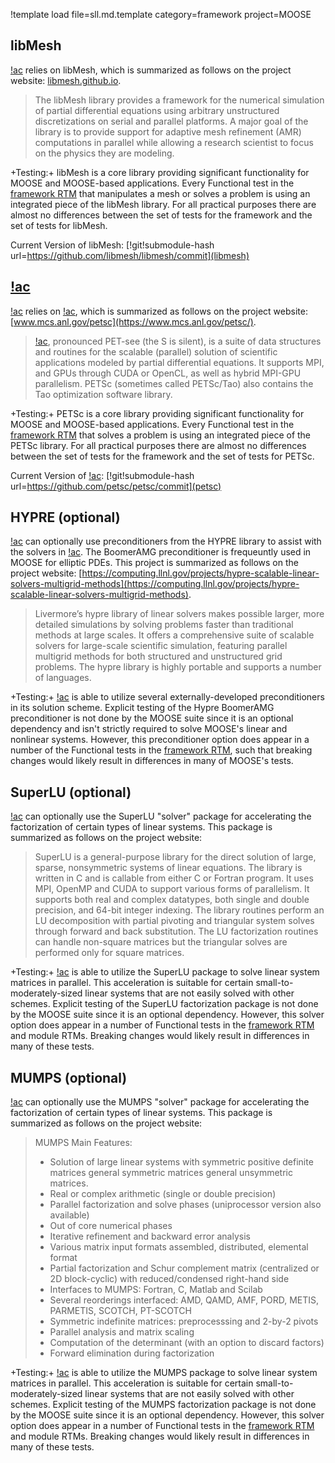 !template load file=sll.md.template category=framework project=MOOSE

## libMesh

[!ac](MOOSE) relies on libMesh, which is summarized as follows on the project website:
[libmesh.github.io](https://libmesh.github.io).

> The libMesh library provides a framework for the numerical simulation of partial differential
> equations using arbitrary unstructured discretizations on serial and parallel platforms. A major goal
> of the library is to provide support for adaptive mesh refinement (AMR) computations in parallel
> while allowing a research scientist to focus on the physics they are modeling.

+Testing:+ libMesh is a core library providing significant functionality for MOOSE and MOOSE-based
applications. Every Functional test in the [framework RTM](framework_rtm.md) that manipulates a mesh
or solves a problem is using an integrated piece of the libMesh library. For all practical purposes
there are almost no differences between the set of tests for the framework and the set of tests for libMesh.

Current Version of libMesh: [!git!submodule-hash url=https://github.com/libmesh/libmesh/commit](libmesh)

## [!ac](PETSc)

[!ac](MOOSE) relies on [!ac](PETSc), which is summarized as follows on the project website:
[www.mcs.anl.gov/petsc](https://www.mcs.anl.gov/petsc/).

> [!ac](PETSc), pronounced PET-see (the S is silent), is a suite of data structures and routines for the
> scalable (parallel) solution of scientific applications modeled by partial differential equations. It
> supports MPI, and GPUs through CUDA or OpenCL, as well as hybrid MPI-GPU parallelism. PETSc
> (sometimes called PETSc/Tao) also contains the Tao optimization software library.
>

+Testing:+ PETSc is a core library providing significant functionality for MOOSE and MOOSE-based
applications. Every Functional test in the [framework RTM](framework_rtm.md) that
solves a problem is using an integrated piece of the PETSc library. For all practical purposes
there are almost no differences between the set of tests for the framework and the set of tests for PETSc.


Current Version of [!ac](PETSc): [!git!submodule-hash url=https://github.com/petsc/petsc/commit](petsc)

## HYPRE (optional)

[!ac](MOOSE) can optionally use preconditioners from the HYPRE library to assist with the solvers
in [!ac](PETSc). The BoomerAMG preconditioner is frequeuntly used in MOOSE for elliptic PDEs.
This project is summarized as follows on the project website:
[https://computing.llnl.gov/projects/hypre-scalable-linear-solvers-multigrid-methods](https://computing.llnl.gov/projects/hypre-scalable-linear-solvers-multigrid-methods).

> Livermore’s hypre library of linear solvers makes possible larger, more detailed simulations by solving
> problems faster than traditional methods at large scales. It offers a comprehensive suite of scalable
> solvers for large-scale scientific simulation, featuring parallel multigrid methods for both structured
> and unstructured grid problems. The hypre library is highly portable and supports a number of languages.

+Testing:+ [!ac](PETSc) is able to utilize several externally-developed preconditioners in its solution
scheme. Explicit testing of the Hypre BoomerAMG preconditioner is not done by the MOOSE suite since it
is an optional dependency and isn't strictly required to solve MOOSE's linear and nonlinear systems.
However, this preconditioner option does appear in a number of the Functional tests in the
[framework RTM](framework_rtm.md), such that breaking changes would likely result in differences in many
of MOOSE's tests.

## SuperLU (optional)

[!ac](MOOSE) can optionally use the SuperLU "solver" package for accelerating the factorization of
certain types of linear systems. This package is summarized as follows on the project website:

> SuperLU is a general-purpose library for the direct solution of large, sparse, nonsymmetric systems of
> linear equations. The library is written in C and is callable from either C or Fortran program. It uses
> MPI, OpenMP and CUDA to support various forms of parallelism. It supports both real and complex datatypes,
> both single and double precision, and 64-bit integer indexing. The library routines perform an LU
> decomposition with partial pivoting and triangular system solves through forward and back substitution.
> The LU factorization routines can handle non-square matrices but the triangular solves are performed only
> for square matrices.

+Testing:+ [!ac](PETSc) is able to utilize the SuperLU package to solve linear system matrices in parallel.
This acceleration is suitable for certain small-to-moderately-sized linear systems that are not easily
solved with other schemes. Explicit testing of the SuperLU factorization package is not done by the MOOSE
suite since it is an optional dependency. However, this solver option does appear in a number of
Functional tests in the [framework RTM](framework_rtm.md) and module RTMs. Breaking changes
would likely result in differences in many of these tests.

## MUMPS (optional)

[!ac](MOOSE) can optionally use the MUMPS "solver" package for accelerating the factorization of
certain types of linear systems. This package is summarized as follows on the project website:

> MUMPS Main Features:
>
> - Solution of large linear systems with symmetric positive definite matrices general symmetric matrices general unsymmetric matrices.
> - Real or complex arithmetic (single or double precision)
> - Parallel factorization and solve phases (uniprocessor version also available)
> - Out of core numerical phases
> - Iterative refinement and backward error analysis
> - Various matrix input formats assembled, distributed, elemental format
> - Partial factorization and Schur complement matrix (centralized or 2D block-cyclic) with reduced/condensed right-hand side
> - Interfaces to MUMPS: Fortran, C, Matlab and Scilab
> - Several reorderings interfaced: AMD, QAMD, AMF, PORD, METIS, PARMETIS, SCOTCH, PT-SCOTCH
> - Symmetric indefinite matrices: preprocesssing and 2-by-2 pivots
> - Parallel analysis and matrix scaling
> - Computation of the determinant (with an option to discard factors)
> - Forward elimination during factorization 
>

+Testing:+ [!ac](PETSc) is able to utilize the MUMPS package to solve linear system matrices in parallel.
This acceleration is suitable for certain small-to-moderately-sized linear systems that are not easily
solved with other schemes. Explicit testing of the MUMPS factorization package is not done by the MOOSE
suite since it is an optional dependency. However, this solver option does appear in a number of
Functional tests in the [framework RTM](framework_rtm.md) and module RTMs. Breaking changes
would likely result in differences in many of these tests.
